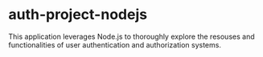 # auth-project-nodejs
This application leverages Node.js to thoroughly explore the resouses and functionalities of user authentication and authorization systems.
